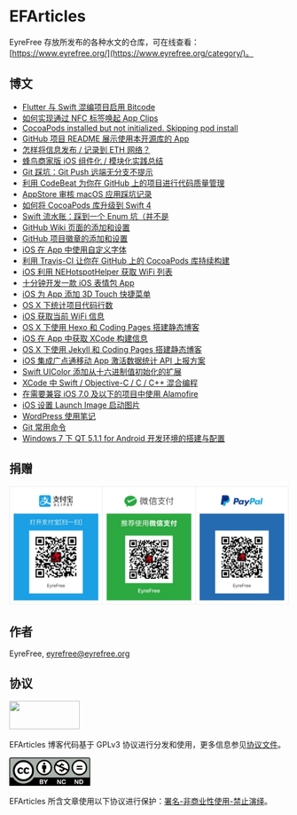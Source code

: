 # EFArticles

EyreFree 存放所发布的各种水文的仓库，可在线查看：[https://www.eyrefree.org/](https://www.eyrefree.org/category/)。

## 博文

- [Flutter 与 Swift 混编项目启用 Bitcode](/source/_posts/Flutter-Bitcode.markdown)
- [如何实现通过 NFC 标签唤起 App Clips](/source/_posts/NFC-AppClips.markdown)
- [CocoaPods installed but not initialized. Skipping pod install](/source/_posts/CocoaPods-Flutter-CDN.markdown)
- [GitHub 项目 README 展示使用本开源库的 App](/source/_posts/GitHub-ReadMe-Apps.markdown)
- [怎样将信息发布 / 记录到 ETH 网络？](/source/_posts/ETHTransactionData.markdown)
- [蜂鸟商家版 iOS 组件化 / 模块化实践总结](/source/_posts/LPDBusinessiOS.markdown)
- [Git 踩坑：Git Push 远端无分支不提示](/source/_posts/Git-Push.markdown)
- [利用 CodeBeat 为你在 GitHub 上的项目进行代码质量管理](/source/_posts/CodeBeat-GitHub.markdown)
- [AppStore 审核 macOS 应用踩坑记录](/source/_posts/AppStore-macOS.markdown)
- [如何将 CocoaPods 库升级到 Swift 4](/source/_posts/CocoaPods-Swift4.markdown)
- [Swift 流水账：踩到一个 Enum 坑（并不是](/source/_posts/Swift-Enum.markdown)
- [GitHub Wiki 页面的添加和设置](/source/_posts/GitHub-Wiki-Introduction.markdown)
- [GitHub 项目徽章的添加和设置](/source/_posts/GitHub-Badge-Introduction.markdown)
- [iOS 在 App 中使用自定义字体](/source/_posts/UIFont-TTF.markdown)
- [利用 Travis-CI 让你在 GitHub 上的 CocoaPods 库持续构建](/source/_posts/Travis-CI.markdown)
- [iOS 利用 NEHotspotHelper 获取 WiFi 列表](/source/_posts/NEHotspotHelper.markdown)
- [十分钟开发一款 iOS 表情包 App](/source/_posts/Coding-Emoji.markdown)
- [iOS 为 App 添加 3D Touch 快捷菜单](/source/_posts/3D-Touch.markdown)
- [OS X 下统计项目代码行数](/source/_posts/Wrap-Count.markdown)
- [iOS 获取当前 WiFi 信息](/source/_posts/iOS-WiFi-Info.markdown)
- [OS X 下使用 Hexo 和 Coding Pages 搭建静态博客](/source/_posts/Hexo-Coding-Pages.markdown)
- [iOS 在 App 中获取 XCode 构建信息](/source/_posts/iOS-Build-Info.markdown)
- [OS X 下使用 Jekyll 和 Coding Pages 搭建静态博客](/source/_posts/Jekyll-Coding-Pages.markdown)
- [iOS 集成广点通移动 App 激活数据统计 API 上报方案](/source/_posts/iOS-GuangDianTong.markdown)
- [Swift UIColor 添加从十六进制值初始化的扩展](/source/_posts/Swift-UIColor-Hex.markdown)
- [XCode 中 Swift / Objective-C / C / C++ 混合编程](/source/_posts/XCode-Swift-Objective-C-C-C++.markdown)
- [在需要兼容 iOS 7.0 及以下的项目中使用 Alamofire](/source/_posts/iOS7-Alamofire.markdown)
- [iOS 设置 Launch Image 启动图片](/source/_posts/iOS-LaunchImage.markdown)
- [WordPress 使用笔记](/source/_posts/WordPress-Notes.markdown)
- [Git 常用命令](/source/_posts/Git-Commands.markdown)
- [Windows 7 下 QT 5.1.1 for Android 开发环境的搭建与配置](/source/_posts/Windows7-QT-Android.markdown)

## 捐赠

![Donations](https://raw.githubusercontent.com/EFPrefix/EFQRCode/assets/QRCode/Donations.jpg?raw=true)

## 作者

EyreFree, eyrefree@eyrefree.org

## 协议

<img src='https://www.gnu.org/graphics/gplv3-127x51.png' width='127' height='51'/>

EFArticles 博客代码基于 GPLv3 协议进行分发和使用，更多信息参见[协议文件](/LICENSE)。

<img src='https://raw.githubusercontent.com/EyreFree/EFArticles/master/res/cc-by-nc-nd.png' width='145.77' height='51'/>

EFArticles 所含文章使用以下协议进行保护：[署名-非商业性使用-禁止演绎](http://creativecommons.org/licenses/by-nc-nd/3.0/cn/)。
